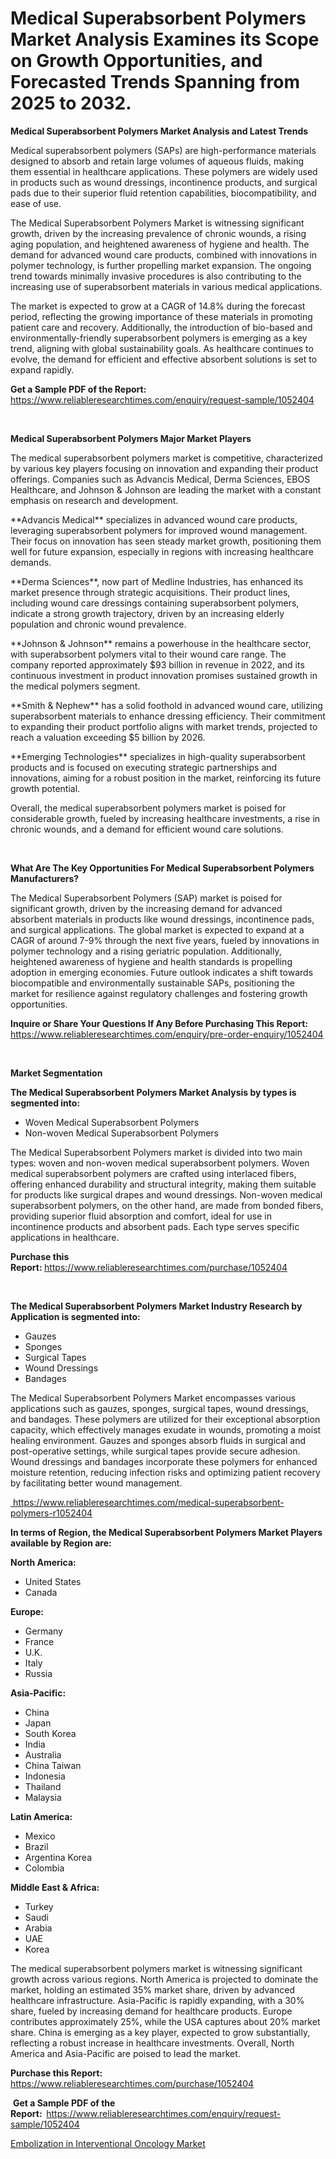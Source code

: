 <p><h1>Medical Superabsorbent Polymers Market Analysis Examines its Scope on Growth Opportunities, and Forecasted Trends Spanning from 2025 to 2032.</h1></p><p><strong>Medical Superabsorbent Polymers Market Analysis and Latest Trends</strong></p>
<p><p>Medical superabsorbent polymers (SAPs) are high-performance materials designed to absorb and retain large volumes of aqueous fluids, making them essential in healthcare applications. These polymers are widely used in products such as wound dressings, incontinence products, and surgical pads due to their superior fluid retention capabilities, biocompatibility, and ease of use.</p><p>The Medical Superabsorbent Polymers Market is witnessing significant growth, driven by the increasing prevalence of chronic wounds, a rising aging population, and heightened awareness of hygiene and health. The demand for advanced wound care products, combined with innovations in polymer technology, is further propelling market expansion. The ongoing trend towards minimally invasive procedures is also contributing to the increasing use of superabsorbent materials in various medical applications.</p><p>The market is expected to grow at a CAGR of 14.8% during the forecast period, reflecting the growing importance of these materials in promoting patient care and recovery. Additionally, the introduction of bio-based and environmentally-friendly superabsorbent polymers is emerging as a key trend, aligning with global sustainability goals. As healthcare continues to evolve, the demand for efficient and effective absorbent solutions is set to expand rapidly.</p></p>
<p><strong>Get a Sample PDF of the Report:&nbsp;</strong> <a href="https://www.reliableresearchtimes.com/enquiry/request-sample/1052404?utm_campaign=2563&utm_medium=2&utm_source=Github&utm_content=ia&utm_term=03032025&utm_id=medical-superabsorbent-polymers">https://www.reliableresearchtimes.com/enquiry/request-sample/1052404</a></p>
<p>&nbsp;</p>
<p><strong>Medical Superabsorbent Polymers Major Market Players</strong></p>
<p><p>The medical superabsorbent polymers market is competitive, characterized by various key players focusing on innovation and expanding their product offerings. Companies such as Advancis Medical, Derma Sciences, EBOS Healthcare, and Johnson & Johnson are leading the market with a constant emphasis on research and development.</p><p>**Advancis Medical** specializes in advanced wound care products, leveraging superabsorbent polymers for improved wound management. Their focus on innovation has seen steady market growth, positioning them well for future expansion, especially in regions with increasing healthcare demands.</p><p>**Derma Sciences**, now part of Medline Industries, has enhanced its market presence through strategic acquisitions. Their product lines, including wound care dressings containing superabsorbent polymers, indicate a strong growth trajectory, driven by an increasing elderly population and chronic wound prevalence.</p><p>**Johnson & Johnson** remains a powerhouse in the healthcare sector, with superabsorbent polymers vital to their wound care range. The company reported approximately $93 billion in revenue in 2022, and its continuous investment in product innovation promises sustained growth in the medical polymers segment.</p><p>**Smith & Nephew** has a solid foothold in advanced wound care, utilizing superabsorbent materials to enhance dressing efficiency. Their commitment to expanding their product portfolio aligns with market trends, projected to reach a valuation exceeding $5 billion by 2026.</p><p>**Emerging Technologies** specializes in high-quality superabsorbent products and is focused on executing strategic partnerships and innovations, aiming for a robust position in the market, reinforcing its future growth potential.</p><p>Overall, the medical superabsorbent polymers market is poised for considerable growth, fueled by increasing healthcare investments, a rise in chronic wounds, and a demand for efficient wound care solutions.</p></p>
<p>&nbsp;</p>
<p><strong>What Are The Key Opportunities For Medical Superabsorbent Polymers Manufacturers?</strong></p>
<p><p>The Medical Superabsorbent Polymers (SAP) market is poised for significant growth, driven by the increasing demand for advanced absorbent materials in products like wound dressings, incontinence pads, and surgical applications. The global market is expected to expand at a CAGR of around 7-9% through the next five years, fueled by innovations in polymer technology and a rising geriatric population. Additionally, heightened awareness of hygiene and health standards is propelling adoption in emerging economies. Future outlook indicates a shift towards biocompatible and environmentally sustainable SAPs, positioning the market for resilience against regulatory challenges and fostering growth opportunities.</p></p>
<p><strong>Inquire or Share Your Questions If Any Before Purchasing This Report:</strong> <a href="https://www.reliableresearchtimes.com/enquiry/pre-order-enquiry/1052404?utm_campaign=2563&utm_medium=2&utm_source=Github&utm_content=ia&utm_term=03032025&utm_id=medical-superabsorbent-polymers">https://www.reliableresearchtimes.com/enquiry/pre-order-enquiry/1052404</a></p>
<p>&nbsp;</p>
<p><strong>Market Segmentation</strong></p>
<p><strong>The Medical Superabsorbent Polymers Market Analysis by types is segmented into:</strong></p>
<p><ul><li>Woven Medical Superabsorbent Polymers</li><li>Non-woven Medical Superabsorbent Polymers</li></ul></p>
<p><p>The Medical Superabsorbent Polymers market is divided into two main types: woven and non-woven medical superabsorbent polymers. Woven medical superabsorbent polymers are crafted using interlaced fibers, offering enhanced durability and structural integrity, making them suitable for products like surgical drapes and wound dressings. Non-woven medical superabsorbent polymers, on the other hand, are made from bonded fibers, providing superior fluid absorption and comfort, ideal for use in incontinence products and absorbent pads. Each type serves specific applications in healthcare.</p></p>
<p><strong>Purchase this Report:&nbsp;</strong><a href="https://www.reliableresearchtimes.com/purchase/1052404?utm_campaign=2563&utm_medium=2&utm_source=Github&utm_content=ia&utm_term=03032025&utm_id=medical-superabsorbent-polymers">https://www.reliableresearchtimes.com/purchase/1052404</a></p>
<p>&nbsp;</p>
<p><strong>The Medical Superabsorbent Polymers Market Industry Research by Application is segmented into:</strong></p>
<p><ul><li>Gauzes</li><li>Sponges</li><li>Surgical Tapes</li><li>Wound Dressings</li><li>Bandages</li></ul></p>
<p><p>The Medical Superabsorbent Polymers Market encompasses various applications such as gauzes, sponges, surgical tapes, wound dressings, and bandages. These polymers are utilized for their exceptional absorption capacity, which effectively manages exudate in wounds, promoting a moist healing environment. Gauzes and sponges absorb fluids in surgical and post-operative settings, while surgical tapes provide secure adhesion. Wound dressings and bandages incorporate these polymers for enhanced moisture retention, reducing infection risks and optimizing patient recovery by facilitating better wound management.</p></p>
<p><a href="https://www.reliableresearchtimes.com/medical-superabsorbent-polymers-r1052404?utm_campaign=2563&utm_medium=2&utm_source=Github&utm_content=ia&utm_term=03032025&utm_id=medical-superabsorbent-polymers">&nbsp;https://www.reliableresearchtimes.com/medical-superabsorbent-polymers-r1052404</a></p>
<p><strong>In terms of Region, the Medical Superabsorbent Polymers Market Players available by Region are:</strong></p>
<p>
    <p> <strong> North America: </strong>
        <ul>
            <li>United States</li>
            <li>Canada</li>
        </ul>
        </p> 
    <p> <strong> Europe: </strong>
        <ul>
            <li>Germany</li>
            <li>France</li>
            <li>U.K.</li>
            <li>Italy</li>
            <li>Russia</li>
        </ul>
        </p> 
    <p> <strong> Asia-Pacific: </strong>
        <ul>
            <li>China</li>
            <li>Japan</li>
            <li>South Korea</li>
            <li>India</li>
            <li>Australia</li>
            <li>China Taiwan</li>
            <li>Indonesia</li>
            <li>Thailand</li>
            <li>Malaysia</li>
        </ul>
        </p> 
    <p> <strong> Latin America: </strong>
        <ul>
            <li>Mexico</li>
            <li>Brazil</li>
            <li>Argentina Korea</li>
            <li>Colombia</li>
        </ul>
        </p> 
    <p> <strong> Middle East & Africa: </strong>
        <ul>
            <li>Turkey</li>
            <li>Saudi</li>
            <li>Arabia</li>
            <li>UAE</li>
            <li>Korea</li>
        </ul>
    </p>
    </p>
<p><p>The medical superabsorbent polymers market is witnessing significant growth across various regions. North America is projected to dominate the market, holding an estimated 35% market share, driven by advanced healthcare infrastructure. Asia-Pacific is rapidly expanding, with a 30% share, fueled by increasing demand for healthcare products. Europe contributes approximately 25%, while the USA captures about 20% market share. China is emerging as a key player, expected to grow substantially, reflecting a robust increase in healthcare investments. Overall, North America and Asia-Pacific are poised to lead the market.</p></p>
<p><strong>Purchase this Report: </strong><a href="https://www.reliableresearchtimes.com/purchase/1052404?utm_campaign=2563&utm_medium=2&utm_source=Github&utm_content=ia&utm_term=03032025&utm_id=medical-superabsorbent-polymers">https://www.reliableresearchtimes.com/purchase/1052404</a></p>
<p>&nbsp;<strong>Get a Sample PDF of the Report:&nbsp;&nbsp;</strong><a href="https://www.reliableresearchtimes.com/enquiry/request-sample/1052404?utm_campaign=2563&utm_medium=2&utm_source=Github&utm_content=ia&utm_term=03032025&utm_id=medical-superabsorbent-polymers">https://www.reliableresearchtimes.com/enquiry/request-sample/1052404</a></p>
<p><strong></strong></p>
<p><p><a href="https://github.com/daemluari/Market-Research-Report-List-1/blob/main/embolization-in-interventional-oncology-market.md?utm_campaign=2563&utm_medium=2&utm_source=Github&utm_content=ia&utm_term=03032025&utm_id=medical-superabsorbent-polymers">Embolization in Interventional Oncology Market</a></p></p>